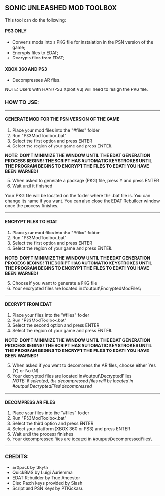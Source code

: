 SONIC UNLEASHED MOD TOOLBOX
------------------------------
This tool can do the following:
#### PS3 ONLY
- Converts mods into a PKG file for instalation in the PSN version of the game;
- Encrypts files to EDAT;
- Decrypts files from EDAT;
#### XBOX 360 AND PS3
- Decompresses AR files.

NOTE: Users with HAN (PS3 Xploit V3) will need to resign the PKG file.


### HOW TO USE:

-------------------------------------------------
#### GENERATE MOD FOR THE PSN VERSION OF THE GAME
1. Place your mod files into the "#files" folder
2. Run "PS3ModToolbox.bat"
3. Select the first option and press ENTER
4. Select the region of your game and press ENTER.

**NOTE: DON'T MINIMIZE THE WINDOW UNTIL THE EDAT GENERATION PROCESS BEGINS!
THE SCRIPT HAS AUTOMATIC KEYSTROKES UNTIL THE PROGRAM BEGINS TO ENCRYPT THE FILES TO EDAT!
YOU HAVE BEEN WARNED!**

5. When asked to generate a package (PKG) file, press Y and press ENTER
6. Wait until it finished

Your PKG file will be located on the folder where the .bat file is. You can change
its name if you want. You can also close the EDAT Rebuilder window
once the process finishes.

-------------------------------------------------
#### ENCRYPT FILES TO EDAT
1. Place your mod files into the "#files" folder
2.  Run "PS3ModToolbox.bat"
3.  Select the first option and press ENTER
4.  Select the region of your game and press ENTER.

**NOTE: DON'T MINIMIZE THE WINDOW UNTIL THE EDAT GENERATION PROCESS BEGINS!
THE SCRIPT HAS AUTOMATIC KEYSTROKES UNTIL THE PROGRAM BEGINS TO ENCRYPT THE FILES TO EDAT!
YOU HAVE BEEN WARNED!**

5. Choose if you want to generate a PKG file
6. Your encrypted files are located in #output\EncryptedModFiles\

-------------------------------------------------
#### DECRYPT FROM EDAT
1. Place your files into the "#files" folder
2. Run "PS3ModToolbox.bat"
3. Select the second option and press ENTER
4. Select the region of your game and press ENTER.

**NOTE: DON'T MINIMIZE THE WINDOW UNTIL THE EDAT GENERATION PROCESS BEGINS!
THE SCRIPT HAS AUTOMATIC KEYSTROKES UNTIL THE PROGRAM BEGINS TO ENCRYPT THE FILES TO EDAT!
YOU HAVE BEEN WARNED!**

5. When asked if you want to decompress the AR files, choose either Yes (Y) or No (N)
6. Your decrypted files are located in #output\DecryptedFiles\
*NOTE: If selected, the decompressed files will be located in #output\DecryptedFiles\decompressed*

-------------------------------------------------
#### DECOMPRESS AR FILES
1. Place your files into the "#files" folder
2. Run "PS3ModToolbox.bat"
3. Select the third option and press ENTER
4. Select your platform (XBOX 360 or PS3) and press ENTER
5. Wait until the process finishes
6. Your decompressed files are located in #output\DecompressedFiles\

-------------------------------------------------
### CREDITS:
- ar0pack by Skyth
- QuickBMS by Luigi Auriemma
- EDAT Rebuilder by True Ancestor
- Disc Patch keys provided by Slash
- Script and PSN Keys by PTKickass
